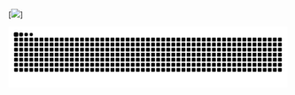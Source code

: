 
[![](https://github-profile-trophy.vercel.app/?username=Pomme978&theme=onedark&no-frame=true&no-bg=true)]

<p align="center">
  <a href="snake">
    <img src="https://raw.githubusercontent.com/Pomme978/Pomme978/output/github-contribution-grid-snake-dark.svg" />
  </a>
</p>
